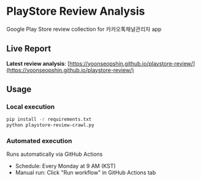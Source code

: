 # PlayStore Review Analysis

Google Play Store review collection for 카카오톡채널관리자 app

## Live Report

**Latest review analysis**: [https://yoonseopshin.github.io/playstore-review/](https://yoonseopshin.github.io/playstore-review/)

## Usage

### Local execution
```zsh
pip install -r requirements.txt
python playstore-review-crawl.py
```

### Automated execution
Runs automatically via GitHub Actions
- Schedule: Every Monday at 9 AM (KST)
- Manual run: Click "Run workflow" in GitHub Actions tab
